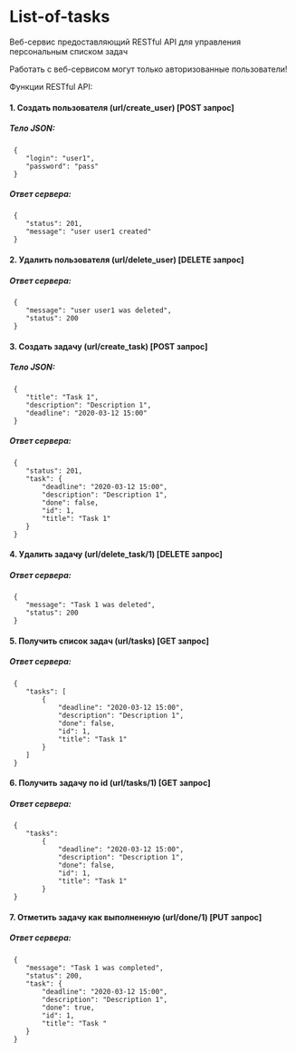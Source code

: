 # List-of-tasks
Веб-сервис предоставляющий RESTful API для управления персональным списком задач

Работать с веб-сервисом могут только авторизованные пользователи!

Функции RESTful API:

#### 1. Создать пользователя (url/create_user) [POST запрос]


##### Тело JSON:

	 {
        "login": "user1",
        "password": "pass"
     }
	

##### Ответ сервера:
    
     {
        "status": 201,
        "message": "user user1 created"
     }

#### 2. Удалить пользователя (url/delete_user) [DELETE запрос]
	
##### Ответ сервера:

	 {
        "message": "user user1 was deleted",
        "status": 200
     }

#### 3. Создать задачу (url/create_task) [POST запрос]
	
##### Тело JSON:

	 {
        "title": "Task 1",
        "description": "Description 1",
        "deadline": "2020-03-12 15:00"
     }
     
##### Ответ сервера:

	 {
        "status": 201,
        "task": {
            "deadline": "2020-03-12 15:00",
            "description": "Description 1",
            "done": false,
            "id": 1,
            "title": "Task 1"
        }
     }
    
#### 4. Удалить задачу (url/delete_task/1) [DELETE запрос]
	
##### Ответ сервера:

     {
        "message": "Task 1 was deleted",
        "status": 200
     }

#### 5. Получить список задач (url/tasks) [GET запрос]
	
##### Ответ сервера:
   
   	 {
        "tasks": [
            {
                "deadline": "2020-03-12 15:00",
                "description": "Description 1",
                "done": false,
                "id": 1,
                "title": "Task 1"
            }
	    ]
	 }
	
#### 6. Получить задачу по id (url/tasks/1) [GET запрос]
	
##### Ответ сервера:
    
     {
        "tasks":
            {
                "deadline": "2020-03-12 15:00",
                "description": "Description 1",
                "done": false,
                "id": 1,
                "title": "Task 1"
            }
     }

#### 7. Отметить задачу как выполненную (url/done/1) [PUT запрос]
	
##### Ответ сервера:

	 {
        "message": "Task 1 was completed",
        "status": 200,
        "task": {
            "deadline": "2020-03-12 15:00",
            "description": "Description 1",
            "done": true,
            "id": 1,
            "title": "Task "
        }
     }
